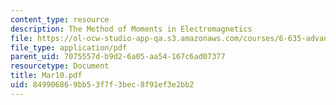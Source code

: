 ```yaml
---
content_type: resource
description: The Method of Moments in Electromagnetics
file: https://ol-ocw-studio-app-qa.s3.amazonaws.com/courses/6-635-advanced-electromagnetism-spring-2003/849906869bb53f7f3bec8f91ef3e2bb2_Mar10.pdf
file_type: application/pdf
parent_uid: 7075557d-b9d2-6a05-aa54-167c6ad07377
resourcetype: Document
title: Mar10.pdf
uid: 84990686-9bb5-3f7f-3bec-8f91ef3e2bb2
---
```

